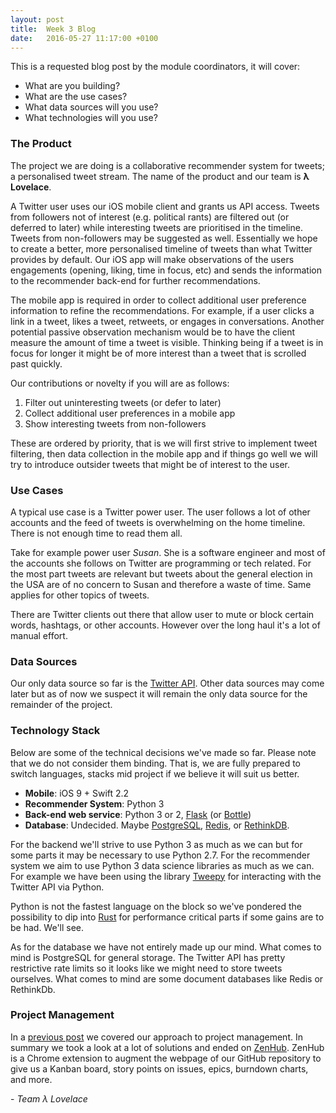 ```yaml
---
layout: post
title:  Week 3 Blog
date:   2016-05-27 11:17:00 +0100
---
```


This is a requested blog post by the module coordinators, it will cover:

* What are you building?
* What are the use cases?
* What data sources will you use?
* What technologies will you use?

### The Product
The project we are doing is a collaborative recommender system for tweets; a personalised tweet stream. The name of the product and our team is **λ Lovelace**.

A Twitter user uses our iOS mobile client and grants us API access. Tweets from followers not of interest (e.g. political rants) are filtered out (or deferred to later) while interesting tweets are prioritised in the timeline. Tweets from non-followers may be suggested as well. Essentially we hope to create a better, more personalised timeline of tweets than what Twitter provides by default. Our iOS app will make observations of the users engagements (opening, liking, time in focus, etc) and sends the information to the recommender back-end for further recommendations.

The mobile app is required in order to collect additional user preference information to refine the recommendations. For example, if a user clicks a link in a tweet, likes a tweet, retweets, or engages in conversations. Another potential passive observation mechanism would be to have the client measure the amount of time a tweet is visible. Thinking being if a tweet is in focus for longer it might be of more interest than a tweet that is scrolled past quickly.

Our contributions or novelty if you will are as follows:

1. Filter out uninteresting tweets (or defer to later)
2. Collect additional user preferences in a mobile app
3. Show interesting tweets from non-followers

These are ordered by priority, that is we will first strive to implement tweet filtering, then data collection in the mobile app and if things go well we will try to introduce outsider tweets that might be of interest to the user.



### Use Cases
A typical use case is a Twitter power user. The user follows a lot of other accounts and the feed of tweets is overwhelming on the home timeline. There is not enough time to read them all.

Take for example power user *Susan*. She is a software engineer and most of the accounts she follows on Twitter are programming or tech related. For the most part tweets are relevant but tweets about the general election in the USA are of no concern to Susan and therefore a waste of time. Same applies for other topics of tweets.

There are Twitter clients out there that allow user to mute or block certain words, hashtags, or other accounts. However over the long haul it's a lot of manual effort.



### Data Sources
Our only data source so far is the [Twitter API](https://dev.twitter.com/). Other data sources may come later but as of now we suspect it will remain the only data source for the remainder of the project.


### Technology Stack
Below are some of the technical decisions we've made so far. Please note that we do not consider them binding. That is, we are fully prepared to switch languages, stacks mid project if we believe it will suit us better.

- **Mobile**: iOS 9 + Swift 2.2
- **Recommender System**: Python 3
- **Back-end web service**: Python 3 or 2, [Flask](http://flask.pocoo.org/) (or [Bottle](http://bottlepy.org/docs/dev/index.html))
- **Database**: Undecided. Maybe [PostgreSQL](https://www.postgresql.org/), [Redis](http://redis.io/), or [RethinkDB](http://rethinkdb.com/).

For the backend we'll strive to use Python 3 as much as we can but for some parts it may be necessary to use Python 2.7. For the recommender system we aim to use Python 3 data science libraries as much as we can. For example we have been using the library [Tweepy](https://github.com/tweepy/tweepy) for interacting with the Twitter API via Python.

Python is not the fastest language on the block so we've pondered the possibility to dip into [Rust](https://www.rust-lang.org/) for performance critical parts if some gains are to be had. We'll see.

As for the database we have not entirely made up our mind. What comes to mind is PostgreSQL for general storage. The Twitter API has pretty restrictive rate limits so it looks like we might need to store tweets ourselves. What comes to mind are some document databases like Redis or RethinkDb.

### Project Management
In a [previous post](http://jonrh.github.io/lambda-lovelace/2016/05/26/project-managment-tool-selection/) we covered our approach to project management. In summary we took a look at a lot of solutions and ended on [ZenHub](https://www.zenhub.io/). ZenHub is a Chrome extension to augment the webpage of our GitHub repository to give us a Kanban board, story points on issues, epics, burndown charts, and more.



\- *Team λ Lovelace*